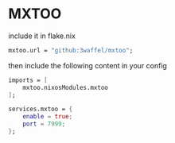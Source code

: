 # MXTOO

include it in flake.nix

```nix
mxtoo.url = "github:3waffel/mxtoo";
```

then include the following content in your config

```nix
imports = [
    mxtoo.nixosModules.mxtoo
];

services.mxtoo = {
    enable = true;
    port = 7999;
};
```
